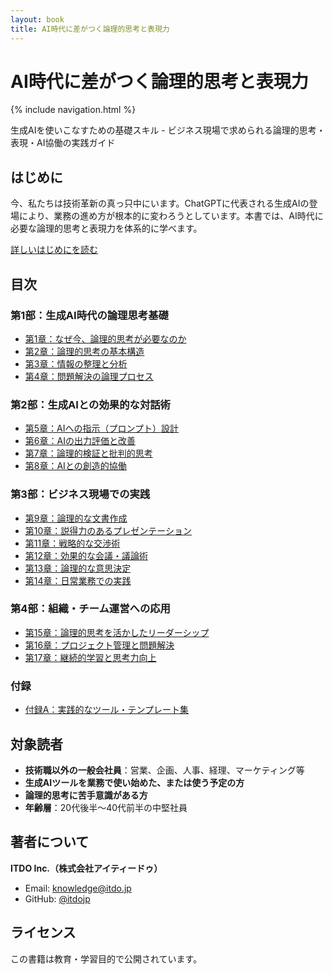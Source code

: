 ```yaml
---
layout: book
title: AI時代に差がつく論理的思考と表現力
---
```


# AI時代に差がつく論理的思考と表現力

{% include navigation.html %}

生成AIを使いこなすための基礎スキル - ビジネス現場で求められる論理的思考・表現・AI協働の実践ガイド

## はじめに

今、私たちは技術革新の真っ只中にいます。ChatGPTに代表される生成AIの登場により、業務の進め方が根本的に変わろうとしています。本書では、AI時代に必要な論理的思考と表現力を体系的に学べます。

[詳しいはじめにを読む](introduction/)

## 目次

### 第1部：生成AI時代の論理思考基礎
- [第1章：なぜ今、論理的思考が必要なのか](chapters/chapter01/)
- [第2章：論理的思考の基本構造](chapters/chapter02/)
- [第3章：情報の整理と分析](chapters/chapter03/)
- [第4章：問題解決の論理プロセス](chapters/chapter04/)

### 第2部：生成AIとの効果的な対話術
- [第5章：AIへの指示（プロンプト）設計](chapters/chapter05/)
- [第6章：AIの出力評価と改善](chapters/chapter06/)
- [第7章：論理的検証と批判的思考](chapters/chapter07/)
- [第8章：AIとの創造的協働](chapters/chapter08/)

### 第3部：ビジネス現場での実践
- [第9章：論理的な文書作成](chapters/chapter09/)
- [第10章：説得力のあるプレゼンテーション](chapters/chapter10/)
- [第11章：戦略的な交渉術](chapters/chapter11/)
- [第12章：効果的な会議・議論術](chapters/chapter12/)
- [第13章：論理的な意思決定](chapters/chapter13/)
- [第14章：日常業務での実践](chapters/chapter14/)

### 第4部：組織・チーム運営への応用
- [第15章：論理的思考を活かしたリーダーシップ](chapters/chapter15/)
- [第16章：プロジェクト管理と問題解決](chapters/chapter16/)
- [第17章：継続的学習と思考力向上](chapters/chapter17/)

### 付録
- [付録A：実践的なツール・テンプレート集](appendices/appendix-a/)

## 対象読者

- **技術職以外の一般会社員**：営業、企画、人事、経理、マーケティング等
- **生成AIツールを業務で使い始めた、または使う予定の方**
- **論理的思考に苦手意識がある方**
- **年齢層**：20代後半〜40代前半の中堅社員

## 著者について

**ITDO Inc.（株式会社アイティードゥ）**

- Email: [knowledge@itdo.jp](mailto:knowledge@itdo.jp)
- GitHub: [@itdojp](https://github.com/itdojp)

## ライセンス

この書籍は教育・学習目的で公開されています。
